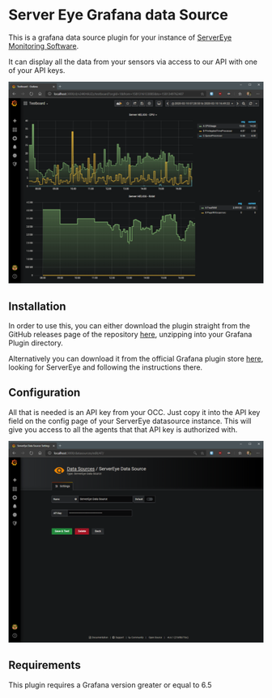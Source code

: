# Server Eye Grafana data Source

This is a grafana data source plugin for your instance of [ServerEye Monitoring Software](https://server-eye.de).

It can display all the data from your sensors via access to our API with one of your API keys.

![Configuration page](https://raw.githubusercontent.com/Server-Eye/grafana-plugin/master/src/img/overview.png)

## Installation

In order to use this, you can either download the plugin straight from the GitHub releases page of the repository [here](https://github.com/server-eye/grafana-plugin/releases), unzipping into your Grafana Plugin directory.

Alternatively you can download it from the official Grafana plugin store [here](https://grafana.com/grafana/plugins), looking for ServerEye and following the instructions there.

## Configuration

All that is needed is an API key from your OCC. Just copy it into the API key field on the config page of your ServerEye datasource instance. This will give you access to all the agents that that API key is authorized with.

![Configuration page](https://raw.githubusercontent.com/Server-Eye/grafana-plugin/master/src/img/configpage.png)

## Requirements

This plugin requires a Grafana version greater or equal to 6.5 
